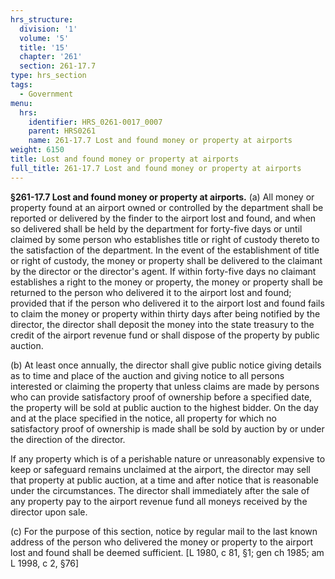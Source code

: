```yaml
---
hrs_structure:
  division: '1'
  volume: '5'
  title: '15'
  chapter: '261'
  section: 261-17.7
type: hrs_section
tags:
  - Government
menu:
  hrs:
    identifier: HRS_0261-0017_0007
    parent: HRS0261
    name: 261-17.7 Lost and found money or property at airports
weight: 6150
title: Lost and found money or property at airports
full_title: 261-17.7 Lost and found money or property at airports
---
```

**§261-17.7 Lost and found money or property at airports.** (a) All money or property found at an airport owned or controlled by the department shall be reported or delivered by the finder to the airport lost and found, and when so delivered shall be held by the department for forty-five days or until claimed by some person who establishes title or right of custody thereto to the satisfaction of the department. In the event of the establishment of title or right of custody, the money or property shall be delivered to the claimant by the director or the director's agent. If within forty-five days no claimant establishes a right to the money or property, the money or property shall be returned to the person who delivered it to the airport lost and found; provided that if the person who delivered it to the airport lost and found fails to claim the money or property within thirty days after being notified by the director, the director shall deposit the money into the state treasury to the credit of the airport revenue fund or shall dispose of the property by public auction.

(b) At least once annually, the director shall give public notice giving details as to time and place of the auction and giving notice to all persons interested or claiming the property that unless claims are made by persons who can provide satisfactory proof of ownership before a specified date, the property will be sold at public auction to the highest bidder. On the day and at the place specified in the notice, all property for which no satisfactory proof of ownership is made shall be sold by auction by or under the direction of the director.

If any property which is of a perishable nature or unreasonably expensive to keep or safeguard remains unclaimed at the airport, the director may sell that property at public auction, at a time and after notice that is reasonable under the circumstances. The director shall immediately after the sale of any property pay to the airport revenue fund all moneys received by the director upon sale.

(c) For the purpose of this section, notice by regular mail to the last known address of the person who delivered the money or property to the airport lost and found shall be deemed sufficient. [L 1980, c 81, §1; gen ch 1985; am L 1998, c 2, §76]